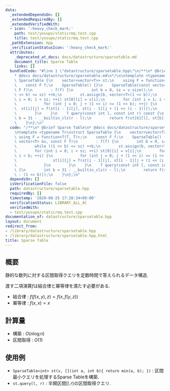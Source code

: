 ```yaml
---
data:
  _extendedDependsOn: []
  _extendedRequiredBy: []
  _extendedVerifiedWith:
  - icon: ':heavy_check_mark:'
    path: test/yosupo/staticrmq.test.cpp
    title: test/yosupo/staticrmq.test.cpp
  _pathExtension: hpp
  _verificationStatusIcon: ':heavy_check_mark:'
  attributes:
    _deprecated_at_docs: docs/datastructure/sparsetable.md
    document_title: Sparse Table
    links: []
  bundledCode: "#line 1 \"datastructure/sparsetable.hpp\"\n/**\n* @brief Sparse Table\n\
    * @docs docs/datastructure/sparsetable.md\n*/\n\ntemplate <typename T>\nstruct\
    \ SparseTable {\n    vector<vector<T>> st;\n    using F = function<T(T, T)>;\n\
    \    const F f;\n    SparseTable() {}\n    SparseTable(const vector<T> &v, const\
    \ F f)\n        : f(f) {\n        int b = 0, sz = v.size();\n        while ((1\
    \ << b) <= sz) ++b;\n        st.assign(b, vector<T>(1 << b));\n        for (int\
    \ i = 0; i < sz; ++i) st[0][i] = v[i];\n        for (int i = 1; i < b; ++i) {\n\
    \            for (int j = 0; j + (1 << i) <= (1 << b); ++j) {\n              \
    \  st[i][j] = f(st[i - 1][j], st[i - 1][j + (1 << (i - 1))]);\n            }\n\
    \        }\n    }\n    T query(const int l, const int r) const {\n        int\
    \ b = 31 - __builtin_clz(r - l);\n        return f(st[b][l], st[b][r - (1 << b)]);\n\
    \    }\n};\n"
  code: "/**\n* @brief Sparse Table\n* @docs docs/datastructure/sparsetable.md\n*/\n\
    \ntemplate <typename T>\nstruct SparseTable {\n    vector<vector<T>> st;\n   \
    \ using F = function<T(T, T)>;\n    const F f;\n    SparseTable() {}\n    SparseTable(const\
    \ vector<T> &v, const F f)\n        : f(f) {\n        int b = 0, sz = v.size();\n\
    \        while ((1 << b) <= sz) ++b;\n        st.assign(b, vector<T>(1 << b));\n\
    \        for (int i = 0; i < sz; ++i) st[0][i] = v[i];\n        for (int i = 1;\
    \ i < b; ++i) {\n            for (int j = 0; j + (1 << i) <= (1 << b); ++j) {\n\
    \                st[i][j] = f(st[i - 1][j], st[i - 1][j + (1 << (i - 1))]);\n\
    \            }\n        }\n    }\n    T query(const int l, const int r) const\
    \ {\n        int b = 31 - __builtin_clz(r - l);\n        return f(st[b][l], st[b][r\
    \ - (1 << b)]);\n    }\n};\n"
  dependsOn: []
  isVerificationFile: false
  path: datastructure/sparsetable.hpp
  requiredBy: []
  timestamp: '2020-08-25 17:20:34+09:00'
  verificationStatus: LIBRARY_ALL_AC
  verifiedWith:
  - test/yosupo/staticrmq.test.cpp
documentation_of: datastructure/sparsetable.hpp
layout: document
redirect_from:
- /library/datastructure/sparsetable.hpp
- /library/datastructure/sparsetable.hpp.html
title: Sparse Table
---
```

## 概要

静的な数列に対する区間取得クエリを定数時間で答えられるデータ構造.

渡す二項演算$f$は結合律と冪等律を満たす必要がある.

* 結合律 : $f(f(x, y), z) = f(x, f(y, z))$
* 冪等律 : $f(x, x) = x$

## 計算量

* 構築 : $O(n\log n)$
* 区間取得 : $O(1)$

## 使用例

* `SparseTable<int> st(v, [](int a, int b){ return min(a, b); })` : 区間最小クエリを処理するSparse Tableを構築.
* `st.query(l, r)` : 半開区間$[l, r)$の区間取得クエリ.
